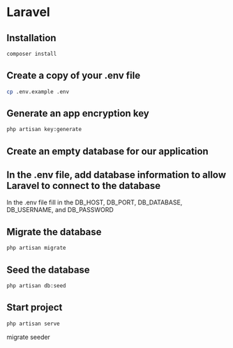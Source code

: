 # Laravel

## Installation

```bash
composer install
```

## Create a copy of your .env file
```bash
cp .env.example .env
```
## Generate an app encryption key
```bash
php artisan key:generate
```
##  Create an empty database for our application

## In the .env file, add database information to allow Laravel to connect to the database

In the .env file fill in the DB_HOST, DB_PORT, DB_DATABASE, DB_USERNAME, and DB_PASSWORD

## Migrate the database
```bash
php artisan migrate
```
## Seed the database
```bash
php artisan db:seed
```

## Start project
```bash
php artisan serve
```
migrate seeder

